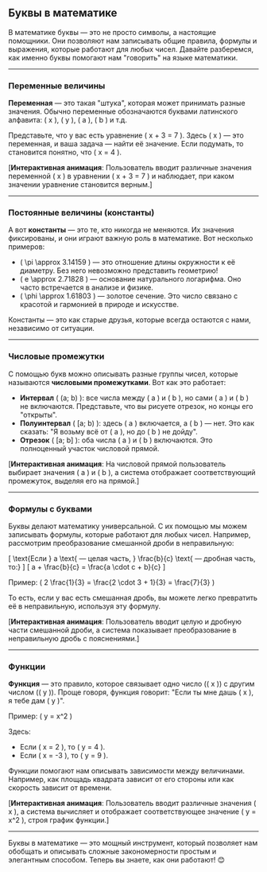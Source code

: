 ## Буквы в математике  

В математике буквы — это не просто символы, а настоящие помощники. Они позволяют нам записывать общие правила, формулы и выражения, которые работают для любых чисел. Давайте разберемся, как именно буквы помогают нам "говорить" на языке математики.  

---

### Переменные величины  

**Переменная** — это такая "штука", которая может принимать разные значения. Обычно переменные обозначаются буквами латинского алфавита: \( x \), \( y \), \( a \), \( b \) и т.д.  

Представьте, что у вас есть уравнение \( x + 3 = 7 \). Здесь \( x \) — это переменная, и ваша задача — найти её значение. Если подумать, то становится понятно, что \( x = 4 \).  

[**Интерактивная анимация**: Пользователь вводит различные значения переменной \( x \) в уравнении \( x + 3 = 7 \) и наблюдает, при каком значении уравнение становится верным.]  

---

### Постоянные величины (константы)  

А вот **константы** — это те, кто никогда не меняются. Их значения фиксированы, и они играют важную роль в математике. Вот несколько примеров:  

- \( \pi \approx 3.14159 \) — это отношение длины окружности к её диаметру. Без него невозможно представить геометрию!  
- \( e \approx 2.71828 \) — основание натурального логарифма. Оно часто встречается в анализе и физике.  
- \( \phi \approx 1.61803 \) — золотое сечение. Это число связано с красотой и гармонией в природе и искусстве.  

Константы — это как старые друзья, которые всегда остаются с нами, независимо от ситуации.  

---

### Числовые промежутки  

С помощью букв можно описывать разные группы чисел, которые называются **числовыми промежутками**. Вот как это работает:  

- **Интервал** \( (a; b) \): все числа между \( a \) и \( b \), но сами \( a \) и \( b \) не включаются. Представьте, что вы рисуете отрезок, но концы его "открыты".  
- **Полуинтервал** \( [a; b) \): здесь \( a \) включается, а \( b \) — нет. Это как сказать: "Я возьму всё от \( a \), но до \( b \) не дойду".  
- **Отрезок** \( [a; b] \): оба числа \( a \) и \( b \) включаются. Это полноценный участок числовой прямой.  

[**Интерактивная анимация**: На числовой прямой пользователь выбирает значения \( a \) и \( b \), а система отображает соответствующий промежуток, выделяя его на прямой.]  

---

### Формулы с буквами  

Буквы делают математику универсальной. С их помощью мы можем записывать формулы, которые работают для любых чисел. Например, рассмотрим преобразование смешанной дроби в неправильную:  

\[
\text{Если } a \text{ — целая часть, } \frac{b}{c} \text{ — дробная часть, то:}
\]
\[
a + \frac{b}{c} = \frac{a \cdot c + b}{c}
\]

Пример: \( 2 \frac{1}{3} = \frac{2 \cdot 3 + 1}{3} = \frac{7}{3} \)  

То есть, если у вас есть смешанная дробь, вы можете легко превратить её в неправильную, используя эту формулу.  

[**Интерактивная анимация**: Пользователь вводит целую и дробную части смешанной дроби, а система показывает преобразование в неправильную дробь с пояснениями.]  

---

### Функции  

**Функция** — это правило, которое связывает одно число (\( x \)) с другим числом (\( y \)). Проще говоря, функция говорит: "Если ты мне дашь \( x \), я тебе дам \( y \)".  

Пример: \( y = x^2 \)  

Здесь:  

- Если \( x = 2 \), то \( y = 4 \).  
- Если \( x = -3 \), то \( y = 9 \).  

Функции помогают нам описывать зависимости между величинами. Например, как площадь квадрата зависит от его стороны или как скорость зависит от времени.  

[**Интерактивная анимация**: Пользователь вводит различные значения \( x \), а система вычисляет и отображает соответствующее значение \( y = x^2 \), строя график функции.]  

---

Буквы в математике — это мощный инструмент, который позволяет нам обобщать и описывать сложные закономерности простым и элегантным способом. Теперь вы знаете, как они работают! 😊